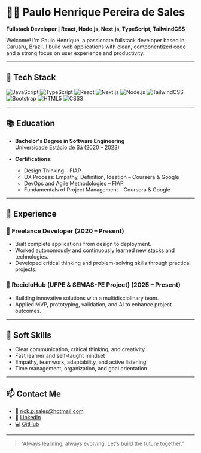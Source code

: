 # 👨‍💻 Paulo Henrique Pereira de Sales

**Fullstack Developer | React, Node.js, Next.js, TypeScript, TailwindCSS**

Welcome! I'm Paulo Henrique, a passionate fullstack developer based in Caruaru, Brazil. I build web applications with clean, componentized code and a strong focus on user experience and productivity.

---

## 🚀 Tech Stack

![JavaScript](https://img.shields.io/badge/-JavaScript-black?style=flat-square&logo=javascript)
![TypeScript](https://img.shields.io/badge/-TypeScript-black?style=flat-square&logo=typescript)
![React](https://img.shields.io/badge/-React-black?style=flat-square&logo=react)
![Next.js](https://img.shields.io/badge/-Next.js-black?style=flat-square&logo=next.js)
![Node.js](https://img.shields.io/badge/-Node.js-black?style=flat-square&logo=node.js)
![TailwindCSS](https://img.shields.io/badge/-TailwindCSS-black?style=flat-square&logo=tailwindcss)
![Bootstrap](https://img.shields.io/badge/-Bootstrap-black?style=flat-square&logo=bootstrap)
![HTML5](https://img.shields.io/badge/-HTML5-black?style=flat-square&logo=html5)
![CSS3](https://img.shields.io/badge/-CSS3-black?style=flat-square&logo=css3)

---

## 📚 Education

- **Bachelor's Degree in Software Engineering**  
  Universidade Estácio de Sá (2020 – 2023)

- **Certifications**:  
  - Design Thinking – FIAP  
  - UX Process: Empathy, Definition, Ideation – Coursera & Google  
  - DevOps and Agile Methodologies – FIAP  
  - Fundamentals of Project Management – Coursera & Google

---

## 💼 Experience

### 🔹 Freelance Developer (2020 – Present)
- Built complete applications from design to deployment.
- Worked autonomously and continuously learned new stacks and technologies.
- Developed critical thinking and problem-solving skills through practical projects.

### 🔹 RecicloHub (UFPE & SEMAS-PE Project) (2025 – Present)
- Building innovative solutions with a multidisciplinary team.
- Applied MVP, prototyping, validation, and AI to enhance project outcomes.

---

## 🧠 Soft Skills

- Clear communication, critical thinking, and creativity  
- Fast learner and self-taught mindset  
- Empathy, teamwork, adaptability, and active listening  
- Time management, organization, and goal orientation

---

## 📫 Contact Me

- 📧 [rick.p.sales@hotmail.com](mailto:rick.p.sales@hotmail.com)  
- 💼 [LinkedIn](https://www.linkedin.com/in/ph-sales/)  
- 💻 [GitHub](https://github.com/Phrojekt)

---

> “Always learning, always evolving. Let's build the future together.”

